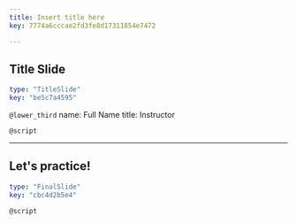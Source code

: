 ```yaml
---
title: Insert title here
key: 7774a6cccae2fd3fe8d17311854e7472

---
```

## Title Slide

```yaml
type: "TitleSlide"
key: "be5c7a4595"
```

`@lower_third`
name: Full Name
title: Instructor


`@script`



---
## Let's practice!

```yaml
type: "FinalSlide"
key: "cbc4d2b5e4"
```

`@script`


